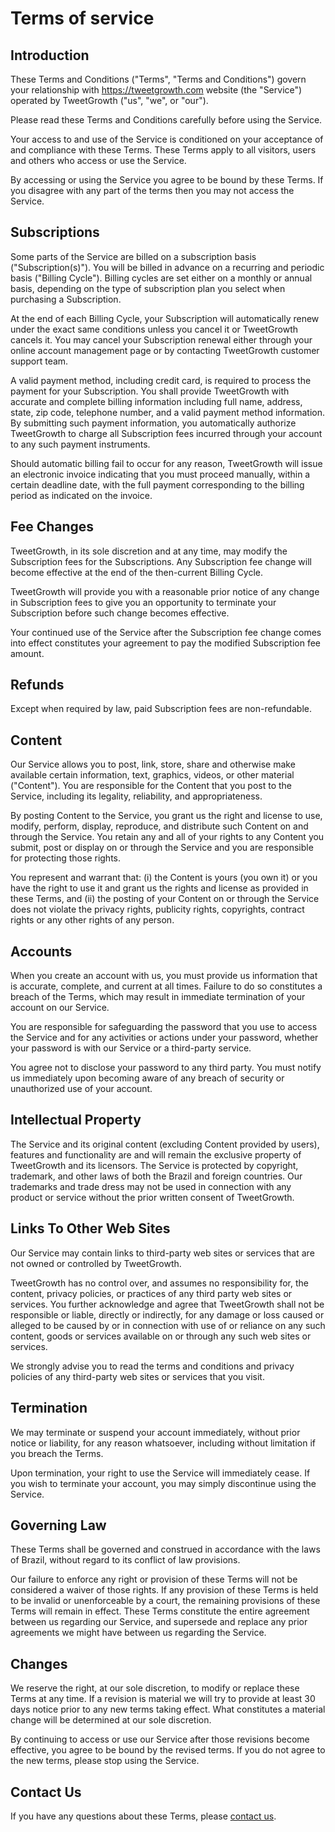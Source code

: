 # Terms of service

## Introduction

These Terms and Conditions ("Terms", "Terms and Conditions") govern your relationship with https://tweetgrowth.com website (the "Service") operated by TweetGrowth ("us", "we", or "our").

Please read these Terms and Conditions carefully before using the Service.

Your access to and use of the Service is conditioned on your acceptance of and compliance with these Terms. These Terms apply to all visitors, users and others who access or use the Service.

By accessing or using the Service you agree to be bound by these Terms. If you disagree with any part of the terms then you may not access the Service.

## Subscriptions

Some parts of the Service are billed on a subscription basis ("Subscription(s)"). You will be billed in advance on a recurring and periodic basis ("Billing Cycle"). Billing cycles are set either on a monthly or annual basis, depending on the type of subscription plan you select when purchasing a Subscription.

At the end of each Billing Cycle, your Subscription will automatically renew under the exact same conditions unless you cancel it or TweetGrowth cancels it. You may cancel your Subscription renewal either through your online account management page or by contacting TweetGrowth customer support team.

A valid payment method, including credit card, is required to process the payment for your Subscription. You shall provide TweetGrowth with accurate and complete billing information including full name, address, state, zip code, telephone number, and a valid payment method information. By submitting such payment information, you automatically authorize TweetGrowth to charge all Subscription fees incurred through your account to any such payment instruments.

Should automatic billing fail to occur for any reason, TweetGrowth will issue an electronic invoice indicating that you must proceed manually, within a certain deadline date, with the full payment corresponding to the billing period as indicated on the invoice.

## Fee Changes

TweetGrowth, in its sole discretion and at any time, may modify the Subscription fees for the Subscriptions. Any Subscription fee change will become effective at the end of the then-current Billing Cycle.

TweetGrowth will provide you with a reasonable prior notice of any change in Subscription fees to give you an opportunity to terminate your Subscription before such change becomes effective.

Your continued use of the Service after the Subscription fee change comes into effect constitutes your agreement to pay the modified Subscription fee amount.

## Refunds

Except when required by law, paid Subscription fees are non-refundable.

## Content

Our Service allows you to post, link, store, share and otherwise make available certain information, text, graphics, videos, or other material ("Content"). You are responsible for the Content that you post to the Service, including its legality, reliability, and appropriateness.

By posting Content to the Service, you grant us the right and license to use, modify, perform, display, reproduce, and distribute such Content on and through the Service. You retain any and all of your rights to any Content you submit, post or display on or through the Service and you are responsible for protecting those rights.

You represent and warrant that: (i) the Content is yours (you own it) or you have the right to use it and grant us the rights and license as provided in these Terms, and (ii) the posting of your Content on or through the Service does not violate the privacy rights, publicity rights, copyrights, contract rights or any other rights of any person.

## Accounts

When you create an account with us, you must provide us information that is accurate, complete, and current at all times. Failure to do so constitutes a breach of the Terms, which may result in immediate termination of your account on our Service.

You are responsible for safeguarding the password that you use to access the Service and for any activities or actions under your password, whether your password is with our Service or a third-party service.

You agree not to disclose your password to any third party. You must notify us immediately upon becoming aware of any breach of security or unauthorized use of your account.

## Intellectual Property

The Service and its original content (excluding Content provided by users), features and functionality are and will remain the exclusive property of TweetGrowth and its licensors. The Service is protected by copyright, trademark, and other laws of both the Brazil and foreign countries. Our trademarks and trade dress may not be used in connection with any product or service without the prior written consent of TweetGrowth.

## Links To Other Web Sites

Our Service may contain links to third-party web sites or services that are not owned or controlled by TweetGrowth.

TweetGrowth has no control over, and assumes no responsibility for, the content, privacy policies, or practices of any third party web sites or services. You further acknowledge and agree that TweetGrowth shall not be responsible or liable, directly or indirectly, for any damage or loss caused or alleged to be caused by or in connection with use of or reliance on any such content, goods or services available on or through any such web sites or services.

We strongly advise you to read the terms and conditions and privacy policies of any third-party web sites or services that you visit.

## Termination

We may terminate or suspend your account immediately, without prior notice or liability, for any reason whatsoever, including without limitation if you breach the Terms.

Upon termination, your right to use the Service will immediately cease. If you wish to terminate your account, you may simply discontinue using the Service.

## Governing Law

These Terms shall be governed and construed in accordance with the laws of Brazil, without regard to its conflict of law provisions.

Our failure to enforce any right or provision of these Terms will not be considered a waiver of those rights. If any provision of these Terms is held to be invalid or unenforceable by a court, the remaining provisions of these Terms will remain in effect. These Terms constitute the entire agreement between us regarding our Service, and supersede and replace any prior agreements we might have between us regarding the Service.

## Changes

We reserve the right, at our sole discretion, to modify or replace these Terms at any time. If a revision is material we will try to provide at least 30 days notice prior to any new terms taking effect. What constitutes a material change will be determined at our sole discretion.

By continuing to access or use our Service after those revisions become effective, you agree to be bound by the revised terms. If you do not agree to the new terms, please stop using the Service.

## Contact Us

If you have any questions about these Terms, please [contact us](mailto:talk@tweetgrowth.com).
